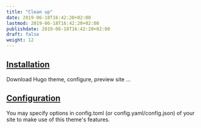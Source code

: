 ```yaml
---
title: "Clean up"
date: 2019-06-18T16:42:20+02:00
lastmod: 2019-06-18T16:42:20+02:00
publishdate: 2019-06-18T16:42:20+02:00
draft: false
weight: 12
---
```


## [Installation](./installation)

Download Hugo theme, configure, preview site ...

## [Configuration](./configuration)

You may specify options in config.toml (or config.yaml/config.json) of your site to make use of this theme's features.

